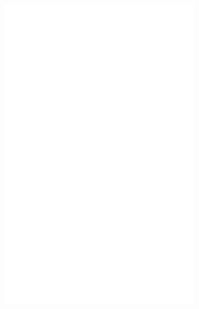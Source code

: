 <div align="center">
	<a href="https://github.com/nof1000/nof1000">
		<img src="https://github.com/nof1000/nof1000/raw/master/content.svg" width="800px" height="800px" />
	</a>
</div>